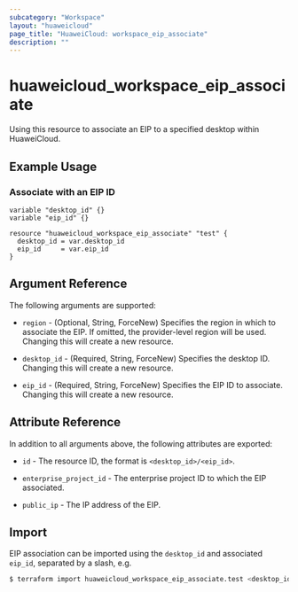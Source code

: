 ```yaml
---
subcategory: "Workspace"
layout: "huaweicloud"
page_title: "HuaweiCloud: workspace_eip_associate"
description: ""
---
```


# huaweicloud_workspace_eip_associate

Using this resource to associate an EIP to a specified desktop within HuaweiCloud.

## Example Usage

### Associate with an EIP ID

```hcl
variable "desktop_id" {}
variable "eip_id" {}

resource "huaweicloud_workspace_eip_associate" "test" {
  desktop_id = var.desktop_id
  eip_id     = var.eip_id
}
```

## Argument Reference

The following arguments are supported:

* `region` - (Optional, String, ForceNew) Specifies the region in which to associate the EIP. If omitted, the provider-level
  region will be used. Changing this will create a new resource.

* `desktop_id` - (Required, String, ForceNew) Specifies the desktop ID. Changing this will create a new resource.

* `eip_id` - (Required, String, ForceNew) Specifies the EIP ID to associate. Changing this will create a new resource.

## Attribute Reference

In addition to all arguments above, the following attributes are exported:

* `id` - The resource ID, the format is `<desktop_id>/<eip_id>`.

* `enterprise_project_id` - The enterprise project ID to which the EIP associated.

* `public_ip` - The IP address of the EIP.

## Import

EIP association can be imported using the `desktop_id` and associated `eip_id`, separated by a slash, e.g.

```bash
$ terraform import huaweicloud_workspace_eip_associate.test <desktop_id>/<eip_id>
```
